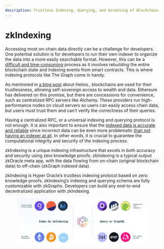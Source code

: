 ```yaml
---
description: Trustless Indexing, Querying, and Accessing of Blockchain Data
---
```


# zkIndexing

Accessing most on-chain data directly can be a challenge for developers. One potential solution is for developers to run their own indexer to organize the data into a more easily searchable format. However, this can be a [difficult and time-consuming](https://twitter.com/DennisonBertram/status/1621657835334402050) process as it involves rebuilding the entire blockchain state and indexing events from smart contracts. This is where indexing protocols like The Graph come in handy.

As mentioned in [a blog post](https://a16zcrypto.com/content/article/building-helios-ethereum-light-client/) about Helios., blockchains are used for their trustlessness, allowing self-sovereign access to wealth and data. Ethereum has delivered on this promise, but there are concessions for convenience, such as centralized RPC servers like Alchemy. These providers run high-performance nodes on cloud servers so users can easily access chain data, but users must trust them and can't verify the correctness of their queries.

Having a centralized RPC, or a universal indexing and querying protocol is not enough. It is also important to ensure that the [indexed data is accurate and reliable](https://twitter.com/DennisonBertram/status/1621665717274775557) since incorrect data can be even more problematic [than not having an indexer at all](https://twitter.com/0xngmi/status/1567594375357546496). In other words, it is crucial to guarantee the computational integrity and security of the indexing process.

zkIndexing is a unique indexing infrastructure that excels in both accuracy and security using zero knowledge proofs. zkIndexing is a typical output zkOracle meta app, with the data flowing from on-chain (original blockchain data) to off-chain (zkGraph indexed data).

zkIndexing is Hyper Oracle’s trustless indexing protocol based on zero knowledge proofs. zkIndexing’s indexing and querying schema are fully customizable with zkGraphs. Developers can build any end-to-end decentralized application with zkIndexing.

<figure><img src="../../.gitbook/assets/截屏2023-03-14 07.54.04.png" alt=""><figcaption></figcaption></figure>
